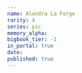 ```yaml
---
name: Alandra La Forge
rarity: 4
series: pic
memory_alpha:
bigbook_tier: -1
in_portal: true
date:
published: true
---
```



